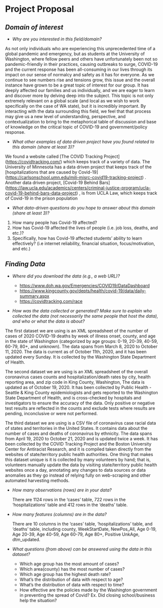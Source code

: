 # **Project Proposal**

## _**Domain of interest**_
- _Why are you interested in this field/domain?_

As not only individuals who are experiencing this unprecedented time of a global pandemic and emergency, but as students at the University of Washington, where fellow peers and others have unfortunately been not so pandemic-friendly in their practices, causing outbreaks to surge, COVID-19 and the current response has been all-consuming in our lives through its impact on our sense of normalcy and safety as it has for everyone. As we continue to see numbers rise and tensions grow, this issue and the overall instance have grown to be a great topic of interest for our group. It has deeply affected our families and us individually, and we are eager to learn and discover more by delving deep into the subject. This topic is not only extremely relevant on a global scale (and local as we wish to work specifically on the case of WA state), but it is incredibly important. By interacting with the data surrounding this field, we feel that that process may give us a new level of understanding, perspective, and contextualization to bring to the metaphorical table of discussion and base of knowledge on the critical topic of COVID-19 and government/policy response. 
  
- _What other examples of data driven project have you found related to this domain (share at least 3)?_

We found a website called [The COVID Tracking Project] (https://covidtracking.com/) which keeps track of a variety of data. The University of Minnesota has a data driven project that keeps track of the [hospitalizations that are caused by Covid-19] (https://carlsonschool.umn.edu/mili-misrc-covid19-tracking-project) .  Another data driven project, [Covid-19 Behind Bars] (https://law.ucla.edu/academics/centers/criminal-justice-program/ucla-covid-19-behind-bars-data-project) , is from UCLA Law, which keeps track of Covid-19 in the prison population 
  
- _What data-driven questions do you hope to answer about this domain (share at least 3)?_

 1. How many people has Covid-19 affected?  
 2. How has Covid-19 affected the lives of people (i.e. job loss, deaths, and etc.)?  
 3. Specifically, how has Covid-19 affected students’ ability to learn effectively? (i.e internet reliability, financial situation, focus/motivation, and etc.)

## _**Finding Data**_

- _Where did you download the data (e.g., a web URL)?_
  - https://www.doh.wa.gov/Emergencies/COVID19/DataDashboard
  - https://www.kingcounty.gov/depts/health/covid-19/data/daily-summary.aspx
  - https://covidtracking.com/race

- _How was the data collected or generated? Make sure to explain who collected the data (not necessarily the same people that host the data), and who or what the data is about?_

The first dataset we are using is an XML spreadsheet of the number of cases of 2020 COVID-19 deaths by week of illness onset, county, and age in the state of Washington (categorized by age groups: 0-19, 20-39, 40-59, 60-79, 80+, and unknown). The data spans from March 8, 2020 to October 11, 2020. The data is current as of October 11th, 2020, and it has been updated every Sunday. It is collected by the Washington State Department of Health.

The second dataset we are using is an XML spreadsheet of the overall coronavirus cases counts and hospitalization/death rates by city, health reporting area, and zip code in King County, Washington, The data is updated as of October 19, 2020. It has been collected by Public Health - Seattle & King County epidemiologists and gets reported to the Washington State Department of Health, and is cross-checked by hospitals and investigators to ensure the accuracy of the data. Only positive or negative test results are reflected in the counts and exclude tests where results are pending, inconclusive or were not performed.

The third dataset we are using is a CSV file of coronavirus case racial data of states and territories in the United States. It contains data about the number of cases and deaths of coronavirus by ethnicity. The data spans from April 19, 2020 to October 21, 2020 and is updated twice a week. It has been collected by the COVID Tracking Project and the Boston University Center for Antiracist Research, and it is compiled taken directly from the websites of state/territory public health authorities. One thing that makes this dataset unique is it is collected by many volunteers by hand; that is, volunteers manually update the data by visiting state/territory public health websites once a day, annotating any changes to data sources or data anomalies as they go instead of relying fully on web-scraping and other automated harvesting methods.

- _How many observations (rows) are in your data?_

  There are 1124 rows in the ‘cases’ table, 722 rows in the ‘hospitalizations’ table and 412 rows in the ‘deaths’ table.

- _How many features (columns) are in the data?_

  There are 10 columns in the ‘cases’ table, ‘hospitalizations’ table, and ‘deaths’ table, including county, WeekStartDate, NewPos_All, Age 0-19, Age 20-39, Age 40-59, Age 60-79, Age 80+, Positive UnkAge, dtm_updated. 
  
- _What questions (from above) can be answered using the data in this dataset?_

  -  Which age group has the most amount of cases?
  - Which area(county) has the most number of cases?
  - Which age group has the highest death rate?
  - What’s the distribution of data with respect to age?
  - What’s the distribution of data with respect to time? 
  - How effective are the policies made by the Washington government in preventing the spread of Covid? Ex. Did closing school/business help the situation? 

